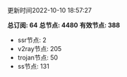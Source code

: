更新时间2022-10-10 18:57:27

**总订阅: 64**
**总节点: 4480**
**有效节点: 388**
- ssr节点: 2
- v2ray节点: 205
- trojan节点: 50
- ss节点: 131
